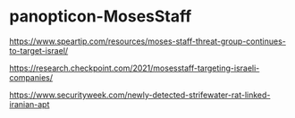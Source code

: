 # panopticon-MosesStaff

https://www.speartip.com/resources/moses-staff-threat-group-continues-to-target-israel/

https://research.checkpoint.com/2021/mosesstaff-targeting-israeli-companies/

https://www.securityweek.com/newly-detected-strifewater-rat-linked-iranian-apt
